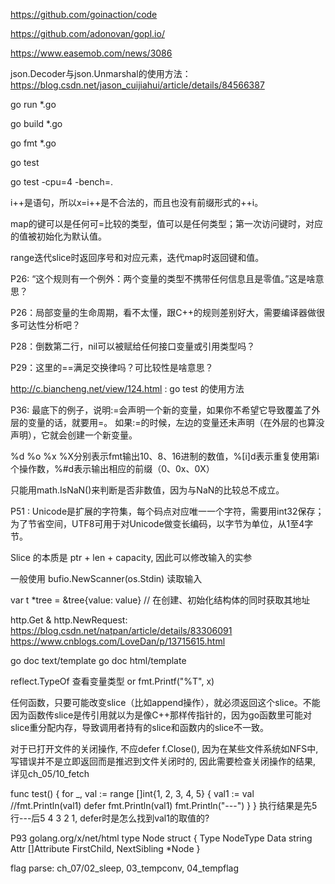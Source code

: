 https://github.com/goinaction/code

https://github.com/adonovan/gopl.io/

https://www.easemob.com/news/3086

json.Decoder与json.Unmarshal的使用方法：
https://blog.csdn.net/jason_cuijiahui/article/details/84566387

go run *.go

go build *.go

go fmt *.go

go test

go test -cpu=4 -bench=.

i++是语句，所以x=i++是不合法的，而且也没有前缀形式的++i。

map的键可以是任何可=比较的类型，值可以是任何类型；第一次访问键时，对应的值被初始化为默认值。

range迭代slice时返回序号和对应元素，迭代map时返回键和值。

P26: “这个规则有一个例外：两个变量的类型不携带任何信息且是零值。”这是啥意思？

P26：局部变量的生命周期，看不太懂，跟C++的规则差别好大，需要编译器做很多可达性分析吧？

P28：倒数第二行，nil可以被赋给任何接口变量或引用类型吗？

P29：这里的==满足交换律吗？可比较性是啥意思？

http://c.biancheng.net/view/124.html : go test 的使用方法

P36: 最底下的例子，说明:=会声明一个新的变量，如果你不希望它导致覆盖了外层的变量的话，就要用=。
如果:=的时候，左边的变量还未声明（在外层的也算没声明），它就会创建一个新变量。

%d %o %x %X分别表示fmt输出10、8、16进制的数值，%[i]d表示重复使用第i个操作数，%#d表示输出相应的前缀（0、0x、0X）

只能用math.IsNaN()来判断是否非数值，因为与NaN的比较总不成立。

P51 : Unicode是扩展的字符集，每个码点对应唯一一个字符，需要用int32保存；为了节省空间，UTF8可用于对Unicode做变长编码，以字节为单位，从1至4字节。

Slice 的本质是 ptr + len + capacity, 因此可以修改输入的实参

一般使用 bufio.NewScanner(os.Stdin) 读取输入

var t *tree = &tree{value: value} // 在创建、初始化结构体的同时获取其地址

http.Get & http.NewRequest:
https://blog.csdn.net/natpan/article/details/83306091 
https://www.cnblogs.com/LoveDan/p/13715615.html

go doc text/template
go doc html/template

reflect.TypeOf 查看变量类型 or fmt.Printf("%T", x)

任何函数，只要可能改变slice（比如append操作），就必须返回这个slice。不能因为函数传slice是传引用就以为是像C++那样传指针的，因为go函数里可能对slice重分配内存，导致调用者持有的slice和函数内的slice不一致。

对于已打开文件的关闭操作, 不应defer f.Close(), 因为在某些文件系统如NFS中, 写错误并不是立即返回而是推迟到文件关闭时的, 因此需要检查关闭操作的结果, 详见ch_05/10_fetch

func test() {
	for _, val := range []int{1, 2, 3, 4, 5} {
		val1 := val
		//fmt.Println(val1)
		defer fmt.Println(val1)
		fmt.Println("---")
	}
}
执行结果是先5行---后5 4 3 2 1, defer时是怎么找到val1的取值的?

P93
golang.org/x/net/html
type Node struct {
	Type NodeType
	Data string
	Attr []Attribute
	FirstChild, NextSibling *Node
}

flag parse: ch_07/02_sleep, 03_tempconv, 04_tempflag
